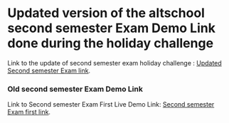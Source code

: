 # Updated version of the altschool second semester Exam Demo Link done during the holiday challenge

Link to the update of second semester exam holiday challenge : [Updated Second semester Exam link](https://altschool-sec-semester-update.netlify.app/).

### Old second semester Exam Demo Link

Link to Second semester Exam First Live Demo Link: [Second semester Exam first link](https://altschool-exam-habeeb.netlify.app/).
